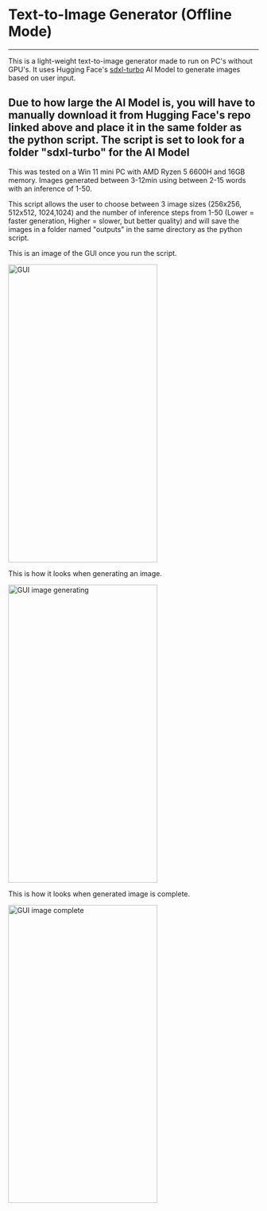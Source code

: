 # Text-to-Image Generator (Offline Mode)
---

This is a light-weight text-to-image generator made to run on PC's without GPU's. It uses Hugging Face's [sdxl-turbo](https://huggingface.co/stabilityai/sdxl-turbo/tree/main) AI Model to generate images based on user input. 

## **Due to how large the AI Model is, you will have to manually download it from Hugging Face's repo linked above and place it in the same folder as the python script. The script is set to look for a folder "sdxl-turbo" for the AI Model**

This was tested on a Win 11 mini PC with AMD Ryzen 5 6600H and 16GB memory. Images generated between 3-12min using between 2-15 words with an inference of 1-50.

This script allows the user to choose between 3 image sizes (256x256, 512x512, 1024,1024) and the number of inference steps from 1-50 (Lower = faster generation, Higher = slower, but better quality) and will save the images in a folder named "outputs" in the same directory as the python script.

This is an image of the GUI once you run the script.

<img width="300" height="600" alt="GUI" src="https://github.com/user-attachments/assets/4b1799aa-3fa3-4762-80f9-eaa4376fc850" />


This is how it looks when generating an image.

<img width="300" height="600" alt="GUI image generating" src="https://github.com/user-attachments/assets/bcdad6e6-20c1-4d39-9f6f-1875f24fa76b" />

This is how it looks when generated image is complete.

<img width="300" height="600" alt="GUI image complete" src="https://github.com/user-attachments/assets/97b48668-acda-4a6f-b916-c808d652edc5" />
